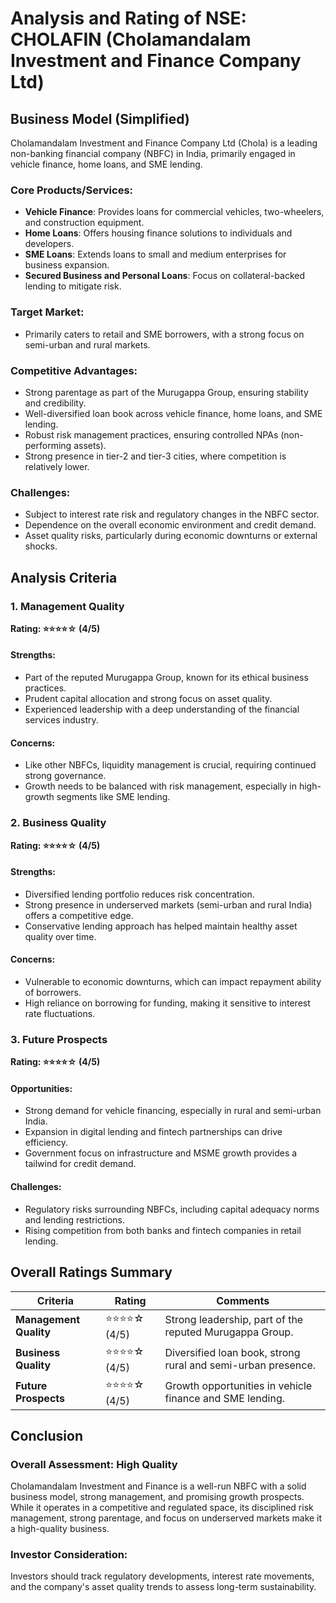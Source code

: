 # Analysis and Rating of NSE: CHOLAFIN (Cholamandalam Investment and Finance Company Ltd)

## Business Model (Simplified)
Cholamandalam Investment and Finance Company Ltd (Chola) is a leading non-banking financial company (NBFC) in India, primarily engaged in vehicle finance, home loans, and SME lending.

### Core Products/Services:
- **Vehicle Finance**: Provides loans for commercial vehicles, two-wheelers, and construction equipment.
- **Home Loans**: Offers housing finance solutions to individuals and developers.
- **SME Loans**: Extends loans to small and medium enterprises for business expansion.
- **Secured Business and Personal Loans**: Focus on collateral-backed lending to mitigate risk.

### Target Market:
- Primarily caters to retail and SME borrowers, with a strong focus on semi-urban and rural markets.

### Competitive Advantages:
- Strong parentage as part of the Murugappa Group, ensuring stability and credibility.
- Well-diversified loan book across vehicle finance, home loans, and SME lending.
- Robust risk management practices, ensuring controlled NPAs (non-performing assets).
- Strong presence in tier-2 and tier-3 cities, where competition is relatively lower.

### Challenges:
- Subject to interest rate risk and regulatory changes in the NBFC sector.
- Dependence on the overall economic environment and credit demand.
- Asset quality risks, particularly during economic downturns or external shocks.

## Analysis Criteria

### 1. Management Quality
**Rating: ⭐⭐⭐⭐☆ (4/5)**
#### Strengths:
- Part of the reputed Murugappa Group, known for its ethical business practices.
- Prudent capital allocation and strong focus on asset quality.
- Experienced leadership with a deep understanding of the financial services industry.

#### Concerns:
- Like other NBFCs, liquidity management is crucial, requiring continued strong governance.
- Growth needs to be balanced with risk management, especially in high-growth segments like SME lending.

### 2. Business Quality
**Rating: ⭐⭐⭐⭐☆ (4/5)**
#### Strengths:
- Diversified lending portfolio reduces risk concentration.
- Strong presence in underserved markets (semi-urban and rural India) offers a competitive edge.
- Conservative lending approach has helped maintain healthy asset quality over time.

#### Concerns:
- Vulnerable to economic downturns, which can impact repayment ability of borrowers.
- High reliance on borrowing for funding, making it sensitive to interest rate fluctuations.

### 3. Future Prospects
**Rating: ⭐⭐⭐⭐☆ (4/5)**
#### Opportunities:
- Strong demand for vehicle financing, especially in rural and semi-urban India.
- Expansion in digital lending and fintech partnerships can drive efficiency.
- Government focus on infrastructure and MSME growth provides a tailwind for credit demand.

#### Challenges:
- Regulatory risks surrounding NBFCs, including capital adequacy norms and lending restrictions.
- Rising competition from both banks and fintech companies in retail lending.

## Overall Ratings Summary
| Criteria            | Rating            | Comments  |
|--------------------|-----------------|-----------|
| **Management Quality** | ⭐⭐⭐⭐☆ (4/5) | Strong leadership, part of the reputed Murugappa Group. |
| **Business Quality**   | ⭐⭐⭐⭐☆ (4/5) | Diversified loan book, strong rural and semi-urban presence. |
| **Future Prospects**   | ⭐⭐⭐⭐☆ (4/5) | Growth opportunities in vehicle finance and SME lending. |

## Conclusion
### **Overall Assessment: High Quality**
Cholamandalam Investment and Finance is a well-run NBFC with a solid business model, strong management, and promising growth prospects. While it operates in a competitive and regulated space, its disciplined risk management, strong parentage, and focus on underserved markets make it a high-quality business.

### **Investor Consideration:**
Investors should track regulatory developments, interest rate movements, and the company's asset quality trends to assess long-term sustainability.

